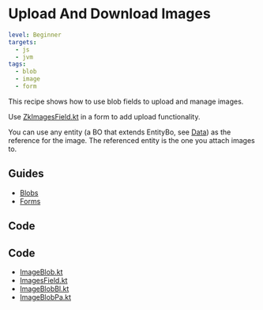 # Upload And Download Images

```yaml
level: Beginner
targets:
  - js
  - jvm
tags:
  - blob
  - image
  - form
```

This recipe shows how to use blob fields to upload and manage images.

Use [ZkImagesField.kt](/lib/blobs/src/jsMain/kotlin/zakadabar/lib/blobs/browser/image/ZkImagesField.kt)
in a form to add upload functionality. 

<div data-zk-enrich="ImagesField"></div>

You can use any entity (a BO that extends EntityBo, see [Data](/doc/guides/common/Data.md)) as the
reference for the image. The referenced entity is the one you attach images to.

## Guides

- [Blobs](/doc/guides/libraries/blobs/Introduction.md)
- [Forms](/doc/guides/browser/builtin/Forms.md)

## Code

## Code

- [ImageBlob.kt](/cookbook/src/commonMain/kotlin/zakadabar/cookbook/blob/image/ImageBlob.kt)
- [ImagesField.kt](/cookbook/src/jsMain/kotlin/zakadabar/cookbook/blob/image/ImagesField.kt)
- [ImageBlobBl.kt](/cookbook/src/jvmMain/kotlin/zakadabar/cookbook/blob/image/ImageBlobBl.kt)
- [ImageBlobPa.kt](/cookbook/src/jvmMain/kotlin/zakadabar/cookbook/blob/image/ImageBlobPa.kt)
